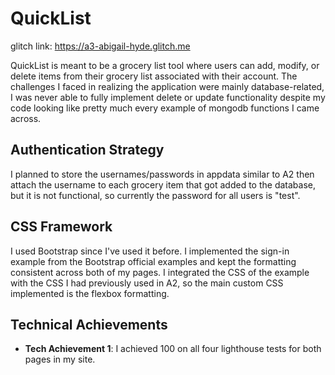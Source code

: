 QuickList
===

glitch link: https://a3-abigail-hyde.glitch.me

QuickList is meant to be a grocery list tool where users can add, modify, or delete items from their grocery list associated with their account. 
The challenges I faced in realizing the application were mainly database-related, I was never able to fully implement delete or update functionality 
despite my code looking like pretty much every example of mongodb functions I came across. 

## Authentication Strategy
I planned to store the usernames/passwords in appdata similar to A2 then attach the username to each grocery item that got 
added to the database, but it is not functional, so currently the password for all users is "test". 
## CSS Framework
I used Bootstrap since I've used it before. I implemented the sign-in example from the Bootstrap official examples and kept the formatting consistent 
across both of my pages. I integrated the CSS of the example with the CSS I had previously used in A2, so the main custom CSS implemented is the 
flexbox formatting. 


## Technical Achievements
- **Tech Achievement 1**: I achieved 100 on all four lighthouse tests for both pages in my site. 
